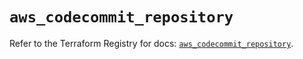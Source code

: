 # `aws_codecommit_repository`

Refer to the Terraform Registry for docs: [`aws_codecommit_repository`](https://registry.terraform.io/providers/hashicorp/aws/5.71.0/docs/resources/codecommit_repository).
